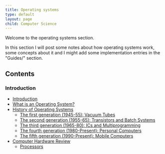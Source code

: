 ```yaml
---
title: Operating systems
type: default
layout: page
child: Computer Science
---
```


Welcome to the operating systems section.

In this section I will post some notes about how operating systems work, some
concepts about it and I might add some implementation entries in the "Guides/"
section.

## Contents

### Introduction

- [Introduction](/computer-science/os/intro/intro)
- [What is an Operating System?](/computer-science/os/intro/what-is)
- [History of Operating Systems](/computer-science/os/intro/history)
  - [The first generation (1945-55): Vacuum Tubes](/computer-science/os/intro/history/firstgen)
  - [The second generation (1955-65): Transistors and Batch Systems](/computer-science/os/intro/history/secondgen)
  - [The third generation (1965-80): ICs and Multiprogramming](/computer-science/os/intro/history/thirdgen)
  - [The fourth generation (1980-Present): Personal Computers](/computer-science/os/intro/history/fourthgen)
  - [The fifth generation (1990-Present): Mobile Computers](/computer-science/os/intro/history/fifthgen)
- [Computer Hardware Review](/computer-science/os/intro/hardware)<br>
  - [Processors](/computer-science/os/intro/hardware/processors)
